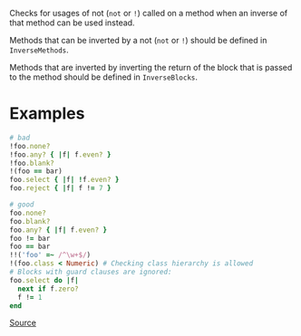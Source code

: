 
Checks for usages of not (`not` or `!`) called on a method
when an inverse of that method can be used instead.

Methods that can be inverted by a not (`not` or `!`) should be defined
in `InverseMethods`.

Methods that are inverted by inverting the return
of the block that is passed to the method should be defined in
`InverseBlocks`.

# Examples

```ruby
# bad
!foo.none?
!foo.any? { |f| f.even? }
!foo.blank?
!(foo == bar)
foo.select { |f| !f.even? }
foo.reject { |f| f != 7 }

# good
foo.none?
foo.blank?
foo.any? { |f| f.even? }
foo != bar
foo == bar
!!('foo' =~ /^\w+$/)
!(foo.class < Numeric) # Checking class hierarchy is allowed
# Blocks with guard clauses are ignored:
foo.select do |f|
  next if f.zero?
  f != 1
end
```

[Source](http://www.rubydoc.info/gems/rubocop/RuboCop/Cop/Style/InverseMethods)
